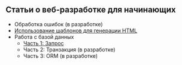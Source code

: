 ## Статьи о веб-разработке для начинающих

- Обработка ошибок (в разработке)
- [Использование шаблонов для генерации HTML](/fs/templates.md)
- Работа с базой данных
  - [Часть 1: Запрос](/fs/db1.md)
  - Часть 2: Транзакция (в разработке)
  - Часть 3: ORM (в разработке)